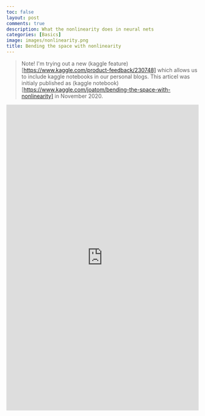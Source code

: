 ```yaml
---
toc: false
layout: post
comments: true
description: What the nonlinearity does in neural nets
categories: [Basics]
image: images/nonlinearity.png
title: Bending the space with nonlinearity
---
```


> Note! I'm trying out a new (kaggle feature)[https://www.kaggle.com/product-feedback/230748] which allows us to include kaggle notebooks in our personal blogs. This articel was initialy published as (kaggle notebook)[https://www.kaggle.com/joatom/bending-the-space-with-nonlinearity] in November 2020.

<iframe src="https://www.kaggle.com/embed/joatom/bending-the-space-with-nonlinearity?cellId=1&kernelSessionId=46691617" height="800" style="margin: 0 auto; width: 100%; max-width: 950px;" frameborder="0" scrolling="auto" title="Bending the space with nonlinearity"></iframe>
